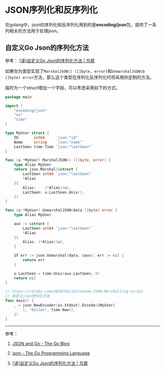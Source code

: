 # JSON序列化和反序列化

在golang中，json的序列化和反序列化用到的是**encoding/json**包，提供了一系列相关的方法用于处理json。

## 自定义Go Json的序列化方法

参考： [[译]自定义Go Json的序列化方法 | 鸟窝](https://colobu.com/2020/03/19/Custom-JSON-Marshalling-in-Go/)

如果你为类型实现了`MarshalJSON() ([]byte, error)`和`UnmarshalJSON(b []byte) error`方法，那么这个类型在序列化反序列化时将采用你定制的方法。

临时为一个struct增加一个字段，可以考虑采用如下的方式。

```go
package main

import (
    "encoding/json"
    "os"
    "time"
)

type MyUser struct {
    ID       int64     `json:"id"`
    Name     string    `json:"name"`
    LastSeen time.Time `json:"lastSeen"`
}

func (u *MyUser) MarshalJSON() ([]byte, error) {
    type Alias MyUser
    return json.Marshal(&struct {
        LastSeen int64 `json:"lastSeen"`
        *Alias
    }{
        Alias:    (*Alias)(u),
        LastSeen: u.LastSeen.Unix(),
    })
}

func (u *MyUser) UnmarshalJSON(data []byte) error {
    type Alias MyUser

    aux := &struct {
        LastSeen int64 `json:"lastSeen"`
        *Alias
    }{
        Alias: (*Alias)(u),
    }

    if err := json.Unmarshal(data, &aux); err != nil {
        return err
    }

    u.LastSeen = time.Unix(aux.LastSeen, 0)
    return nil
}

// https://colobu.com/2020/03/19/Custom-JSON-Marshalling-in-Go/
// 自定义json序列化方法
func main() {
    _ = json.NewEncoder(os.Stdout).Encode(&MyUser{
        1, "dillon", time.Now(),
    })
}
```

---

参考：

1. [JSON and Go - The Go Blog](https://blog.golang.org/json)

2. [json - The Go Programming Language](https://golang.org/pkg/encoding/json/#Marshal)

3. [[译]自定义Go Json的序列化方法 | 鸟窝](https://colobu.com/2020/03/19/Custom-JSON-Marshalling-in-Go/)
